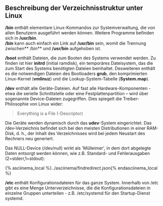 ## Beschreibung der Verzeichnisstruktur unter Linux
<!--sec data-title="/bin" data-id="section0" data-collapse=true data-show=true show="Read" hide="Hide" ces-->
**/bin** enthält elementare Linux-Kommandos zur Systemverwaltung, die von allen Benutzern ausgeführt werden können. Weitere Programme befinden sich in **/usr/bin**.  
**/bin** kann auch einfach ein Link auf **/usr/bin** sein, womit die Trennung zwischen** /bin** und **/usr/bin** aufgehoben ist.
<!--endsec-->
<!--sec data-title="/boot" data-id="section1" data-collapse=true data-show=true ces-->
**/boot** enthält Dateien, die zum Booten des Systems verwendet werden. Zu finden ist hier **initrd** \(initial ramdisk\), ein temporäres Dateisystem, das die zum Start des Systems benötigten Dateien beinhaltet. Desweiteren enthält es die notwendigen Dateien des Bootloaders **grub**, den komprimierten Linux-Kernel \(**vmlinuz**\) und die Lookup-System-Tabelle \(**System.map**\).
<!--endsec-->
<!--sec data-title="/dev" data-id="section2" data-collapse=true data-show=true ces-->
**/dev** enthält alle Geräte-Dateien. Auf fast alle Hardware-Komponenten - etwa die serielle Schnittstelle oder eine Festplattenpartition – wird über sogenannte Device-Dateien zugegriffen. Dies spiegelt die Treiber-Philosophie von Linux wider:


> Everything is a File \(-Descriptor\)

Die Geräte werden dynamisch durch das **udev**-System eingerichtet. Das /dev-Verzeichnis befindet sich bei den meisten Distributionen in einer RAM-Disk, d. h., der Inhalt des Verzeichnisses wird bei jedem Neustart des Rechners neu generiert.

Das NULL-Device \(/dev/null\) wirkt als 'Mülleimer', in dem dort abgelegte Daten entsorgt werden können, wie z.B. Standard- und Fehlerausgaben \(2=stderr,1=stdout\):  

{% asciinema_local %}../asciinema/findredirect.json{% endasciinema_local %}
<!--endsec-->
<!--sec data-title="/etc" data-id="section3" data-collapse=true data-show=true ces-->
**/etc** enthält Konfigurationsdateien für das ganze System. Innerhalb von /etc gibt es eine Menge Unterverzeichnisse, die die Konfigurationsdateien in einzelne Gruppen unterteilen - z.B. /etc/systemd für den Startup-Dienst systemd.

<!--endsec-->


